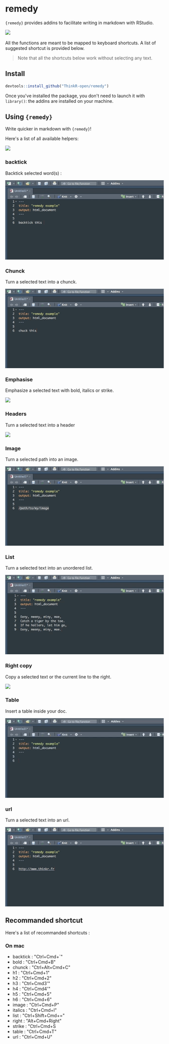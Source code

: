 <!-- README.md is generated from README.Rmd. Please edit that file -->
remedy
======

`{remedy}` provides addins to facilitate writing in markdown with RStudio.

![](remedy_example.gif)

All the functions are meant to be mapped to keyboard shortcuts. A list of suggested shortcut is provided below.

> Note that all the shortcuts below work without selecting any text.

Install
-------

``` r
devtools::install_github("ThinkR-open/remedy")
```

Once you've installed the package, you don't need to launch it with `library()`: the addins are installed on your machine.

Using `{remedy}`
----------------

Write quicker in markdown with `{remedy}`!

Here's a list of all available helpers:

![](readme_gif/remedy_example.gif)

### backtick

Backtick selected word(s) :

![](readme_gif/backtick.gif)

### Chunck

Turn a selected text into a chunck.

![](readme_gif/chunck.gif)

### Emphasise

Emphasize a selected text with bold, italics or strike.

![](readme_gif/emphasise.gif)

### Headers

Turn a selected text into a header

![](readme_gif/header.gif)

### Image

Turn a selected path into an image.

![](readme_gif/image.gif)

### List

Turn a selected text into an unordered list.

![](readme_gif/list.gif)

### Right copy

Copy a selected text or the current line to the right.

![](readme_gif/right.gif)

### Table

Insert a table inside your doc.

![](readme_gif/table.gif)

### url

Turn a selected text into an url.

![](readme_gif/url.gif)

Recommanded shortcut
--------------------

Here's a list of recommanded shortcuts :

### On mac

-   backtick : "Ctrl+Cmd+\`"
-   bold : "Ctrl+Cmd+B"
-   chunck : "Ctrl+Alt+Cmd+C"
-   h1 : "Ctrl+Cmd+1"
-   h2 : "Ctrl+Cmd+2"
-   h3 : "Ctrl+Cmd3'"
-   h4 : "Ctrl+Cmd4'"
-   h5 : "Ctrl+Cmd+5"
-   h6 : "Ctrl+Cmd+6"
-   image : "Ctrl+Cmd+P"
-   italics : "Ctrl+Cmd+I"
-   list : "Ctrl+Shift+Cmd+="
-   right : "Alt+Cmd+Right"
-   strike : "Ctrl+Cmd+S
-   table : "Ctrl+Cmd+T"
-   url : "Ctrl+Cmd+U"
